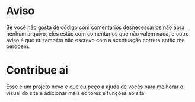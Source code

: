 # Aviso

Se você não gosta de código com comentarios desnecessarios não abra nenhum arquivo, eles estão com comentarios que não valem nada, e outro aviso é que eu também não escrevo com a acentuação correta então me perdoem.

# Contribue ai

Esse é um projeto novo e que eu peço a ajuda de vocês para melhorar o visual do site e adicionar mais editores e funções ao site
